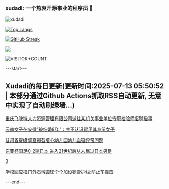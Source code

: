 ### xudadi: 一个热衷开源事业的程序员 👋

![xudadi](https://github-readme-stats-git-masterorgs-github-readme-stats-team.vercel.app/api?username=xudadi)

[![Top Langs](https://github-readme-stats.vercel.app/api/top-langs/?username=xudadi)](https://github.com/anuraghazra/github-readme-stats)

[![GitHub Streak](https://streak-stats.demolab.com?user=xudadi&locale=zh_Hans)](https://git.io/streak-stats)

![](https://raw.githubusercontent.com/xudadi/xudadi/main/assets/github-contribution-grid-snake.svg)

![VISITOR+COUNT](https://komarev.com/ghpvc/?username=xudadi&label=VISITOR+COUNT)


---start---

## Xudadi的每日更新(更新时间:2025-07-13 05:50:52 | 本部分通过Github Actions抓取RSS自动更新, 无意中实现了自动刷绿墙...)

[重庆飞驶特人力资源管理有限公司派往某机关事业单位专职检验师招聘启事](https://www.gongkaoleida.com/article/2506664)

[云南女子在安徽"被结婚8年"：并不认识冒用其身份女子](https://m.163.com/news/article/K49ONDAQ051492T3.html)

[甘肃省提级调查褐石培心幼儿园幼儿血铅异常问题](https://m.163.com/news/article/K4A1RCLS0534P59R.html)

[东亚杯国足0-2输日本 进入21世纪后从未赢过日本男足](https://m.163.com/news/article/K4A12P070550B6IS.html)

[3](https://m.163.com/touch/news/sub/domestic)

[学校回应校门外石墩圆球个个加设钢管护栏:防止车撞击](https://m.163.com/news/article/K49TCCSA05561G0D.html)

---end---
